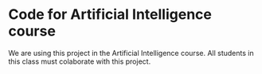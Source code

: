 # Code for Artificial Intelligence course

We are using this project in the Artificial Intelligence course. All students in this class must colaborate with this project.
